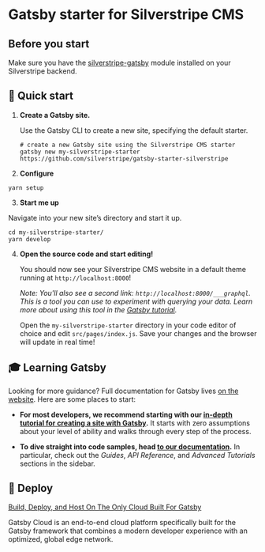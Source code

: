 # Gatsby starter for Silverstripe CMS

## Before you start

Make sure you have the [silverstripe-gatsby](https://github.com/silverstripe/silverstripe-gatsby) module
installed on your Silverstripe backend.

## 🚀 Quick start

1.  **Create a Gatsby site.**

    Use the Gatsby CLI to create a new site, specifying the default starter.

    ```shell
    # create a new Gatsby site using the Silverstripe CMS starter
    gatsby new my-silverstripe-starter https://github.com/silverstripe/gatsby-starter-silverstripe
    ```

2.  **Configure**

```shell
yarn setup
```

3.  **Start me up**

Navigate into your new site’s directory and start it up.

```shell
cd my-silverstripe-starter/
yarn develop
```

4.  **Open the source code and start editing!**

    You should now see your Silverstripe CMS website in a default theme running at `http://localhost:8000`!

    _Note: You'll also see a second link: _`http://localhost:8000/___graphql`_. This is a tool you can use to experiment with querying your data. Learn more about using this tool in the [Gatsby tutorial](https://www.gatsbyjs.com/tutorial/part-five/#introducing-graphiql)._

    Open the `my-silverstripe-starter` directory in your code editor of choice and edit `src/pages/index.js`. Save your changes and the browser will update in real time!

## 🎓 Learning Gatsby

Looking for more guidance? Full documentation for Gatsby lives [on the website](https://www.gatsbyjs.com/). Here are some places to start:

- **For most developers, we recommend starting with our [in-depth tutorial for creating a site with Gatsby](https://www.gatsbyjs.com/tutorial/).** It starts with zero assumptions about your level of ability and walks through every step of the process.

- **To dive straight into code samples, head [to our documentation](https://www.gatsbyjs.com/docs/).** In particular, check out the _Guides_, _API Reference_, and _Advanced Tutorials_ sections in the sidebar.

## 💫 Deploy

[Build, Deploy, and Host On The Only Cloud Built For Gatsby](https://www.gatsbyjs.com/cloud/)

Gatsby Cloud is an end-to-end cloud platform specifically built for the Gatsby framework that combines a modern developer experience with an optimized, global edge network.
